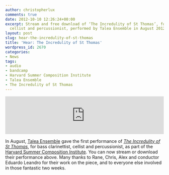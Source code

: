 ```yaml
---
author: christopherlux
comments: true
date: 2012-10-10 12:26:24+00:00
excerpt: Stream and free download of ‘The Incredulity of St Thomas’, for bass clarinettist,
  cellist and percussionist, performed by Talea Ensemble in August 2012.
layout: post
slug: hear-the-incredulity-of-st-thomas
title: 'Hear: The Incredulity of St Thomas'
wordpress_id: 2670
categories:
- News
tags:
- audio
- bandcamp
- Harvard Summer Composition Institute
- Talea Ensemble
- The Incredulity of St Thomas
---
```


<p><iframe style="border: 0; width: 100%; height: 120px;" src="http://bandcamp.com/EmbeddedPlayer/track=3176786985/size=large/bgcol=ffffff/linkcol=0687f5/tracklist=false/artwork=small/transparent=true/" seamless><a href="http://hear.chrisswithinbank.net/track/the-incredulity-of-st-thomas">The Incredulity of St Thomas by Talea Ensemble</a></iframe></p>

In August, [Talea Ensemble](http://taleaensemble.org/) gave the first performance of _[The Incredulity of St Thomas](http://www.chrisswithinbank.net/2012/06/the-incredulity-of-st-thomas/)_, for bass clarinettist, cellist and percussionist, as part of the [Harvard Summer Composition Institute](http://summercompositioninstitute.org). You can now stream or download their performance above. Many thanks to Rane, Chris, Alex and conductor Eduardo Leandro for their work on the piece, and to everyone else involved in those fantastic two weeks.
